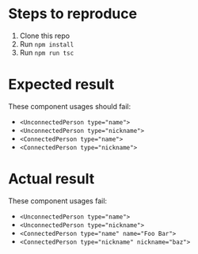 # Steps to reproduce

1. Clone this repo
2. Run `npm install`
3. Run `npm run tsc`

# Expected result

These component usages should fail:

- `<UnconnectedPerson type="name">`
- `<UnconnectedPerson type="nickname">`
- `<ConnectedPerson type="name">`
- `<ConnectedPerson type="nickname">`

# Actual result

These component usages fail:

- `<UnconnectedPerson type="name">`
- `<UnconnectedPerson type="nickname">`
- `<ConnectedPerson type="name" name="Foo Bar">`
- `<ConnectedPerson type="nickname" nickname="baz">`
